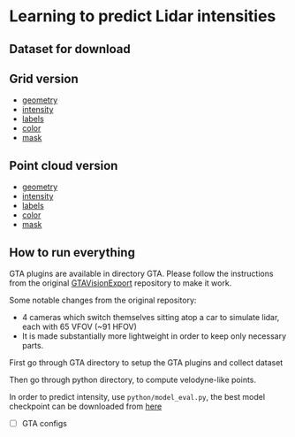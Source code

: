 # Learning  to  predict  Lidar  intensities
## Dataset for download
## Grid version
- [geometry](https://login.rci.cvut.cz/data/lidar_intensity/grid/geometry.tar.gz)
- [intensity](https://login.rci.cvut.cz/data/lidar_intensity/grid/intensity.tar.gz)
- [labels](https://login.rci.cvut.cz/data/lidar_intensity/grid/labels.tar.gz)
- [color](https://login.rci.cvut.cz/data/lidar_intensity/grid/color.tar.gz)
- [mask](https://login.rci.cvut.cz/data/lidar_intensity/grid/mask.tar.gz)


## Point cloud version
- [geometry](https://login.rci.cvut.cz/data/lidar_intensity/pcl/geometry.tar.gz)
- [intensity](https://login.rci.cvut.cz/data/lidar_intensity/pcl/intensity.tar.gz)
- [labels](https://login.rci.cvut.cz/data/lidar_intensity/pcl/labels.tar.gz)
- [color](https://login.rci.cvut.cz/data/lidar_intensity/pcl/color.tar.gz)
- [mask](https://login.rci.cvut.cz/data/lidar_intensity/pcl/mask.tar.gz)

## How to run everything

GTA plugins are available in directory GTA. Please follow the instructions from the original [GTAVisionExport](https://github.com/umautobots/GTAVisionExport) repository to make it work.

Some notable changes from the original repository:

- 4 cameras which switch themselves sitting atop a car to simulate lidar, each with 65 VFOV (~91 HFOV)
- It is made substantially more lightweight in order to keep only necessary parts.

First go through GTA directory to setup the GTA plugins and collect dataset

Then go through python directory, to compute velodyne-like points.

In order to predict intensity, use `python/model_eval.py`, the best model checkpoint can be downloaded from [here](https://login.rci.cvut.cz/data/lidar_intensity/model/best.tar)



- [ ] GTA configs
